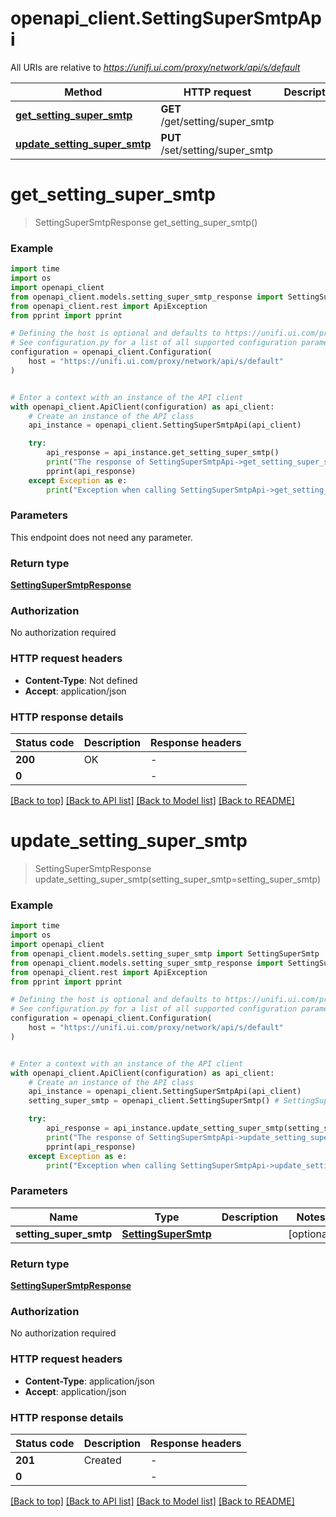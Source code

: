 # openapi_client.SettingSuperSmtpApi

All URIs are relative to *https://unifi.ui.com/proxy/network/api/s/default*

Method | HTTP request | Description
------------- | ------------- | -------------
[**get_setting_super_smtp**](SettingSuperSmtpApi.md#get_setting_super_smtp) | **GET** /get/setting/super_smtp | 
[**update_setting_super_smtp**](SettingSuperSmtpApi.md#update_setting_super_smtp) | **PUT** /set/setting/super_smtp | 


# **get_setting_super_smtp**
> SettingSuperSmtpResponse get_setting_super_smtp()



### Example


```python
import time
import os
import openapi_client
from openapi_client.models.setting_super_smtp_response import SettingSuperSmtpResponse
from openapi_client.rest import ApiException
from pprint import pprint

# Defining the host is optional and defaults to https://unifi.ui.com/proxy/network/api/s/default
# See configuration.py for a list of all supported configuration parameters.
configuration = openapi_client.Configuration(
    host = "https://unifi.ui.com/proxy/network/api/s/default"
)


# Enter a context with an instance of the API client
with openapi_client.ApiClient(configuration) as api_client:
    # Create an instance of the API class
    api_instance = openapi_client.SettingSuperSmtpApi(api_client)

    try:
        api_response = api_instance.get_setting_super_smtp()
        print("The response of SettingSuperSmtpApi->get_setting_super_smtp:\n")
        pprint(api_response)
    except Exception as e:
        print("Exception when calling SettingSuperSmtpApi->get_setting_super_smtp: %s\n" % e)
```



### Parameters

This endpoint does not need any parameter.

### Return type

[**SettingSuperSmtpResponse**](SettingSuperSmtpResponse.md)

### Authorization

No authorization required

### HTTP request headers

 - **Content-Type**: Not defined
 - **Accept**: application/json

### HTTP response details

| Status code | Description | Response headers |
|-------------|-------------|------------------|
**200** | OK |  -  |
**0** |  |  -  |

[[Back to top]](#) [[Back to API list]](../README.md#documentation-for-api-endpoints) [[Back to Model list]](../README.md#documentation-for-models) [[Back to README]](../README.md)

# **update_setting_super_smtp**
> SettingSuperSmtpResponse update_setting_super_smtp(setting_super_smtp=setting_super_smtp)



### Example


```python
import time
import os
import openapi_client
from openapi_client.models.setting_super_smtp import SettingSuperSmtp
from openapi_client.models.setting_super_smtp_response import SettingSuperSmtpResponse
from openapi_client.rest import ApiException
from pprint import pprint

# Defining the host is optional and defaults to https://unifi.ui.com/proxy/network/api/s/default
# See configuration.py for a list of all supported configuration parameters.
configuration = openapi_client.Configuration(
    host = "https://unifi.ui.com/proxy/network/api/s/default"
)


# Enter a context with an instance of the API client
with openapi_client.ApiClient(configuration) as api_client:
    # Create an instance of the API class
    api_instance = openapi_client.SettingSuperSmtpApi(api_client)
    setting_super_smtp = openapi_client.SettingSuperSmtp() # SettingSuperSmtp |  (optional)

    try:
        api_response = api_instance.update_setting_super_smtp(setting_super_smtp=setting_super_smtp)
        print("The response of SettingSuperSmtpApi->update_setting_super_smtp:\n")
        pprint(api_response)
    except Exception as e:
        print("Exception when calling SettingSuperSmtpApi->update_setting_super_smtp: %s\n" % e)
```



### Parameters


Name | Type | Description  | Notes
------------- | ------------- | ------------- | -------------
 **setting_super_smtp** | [**SettingSuperSmtp**](SettingSuperSmtp.md)|  | [optional] 

### Return type

[**SettingSuperSmtpResponse**](SettingSuperSmtpResponse.md)

### Authorization

No authorization required

### HTTP request headers

 - **Content-Type**: application/json
 - **Accept**: application/json

### HTTP response details

| Status code | Description | Response headers |
|-------------|-------------|------------------|
**201** | Created |  -  |
**0** |  |  -  |

[[Back to top]](#) [[Back to API list]](../README.md#documentation-for-api-endpoints) [[Back to Model list]](../README.md#documentation-for-models) [[Back to README]](../README.md)

